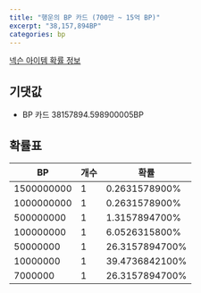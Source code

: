 ```yaml
---
title: "행운의 BP 카드 (700만 ~ 15억 BP)"
excerpt: "38,157,894BP"
categories: bp
---
```

[넥슨 아이템 확률 정보](http://iteminfo.nexon.com/probability/fco?sn=3831)

## 기댓값
  - BP 카드 38157894.598900005BP

## 확률표

|BP|개수|확률|
|---|---|---|
|1500000000|1|0.2631578900%|
|1000000000|1|0.2631578900%|
|500000000|1|1.3157894700%|
|100000000|1|6.0526315800%|
|50000000|1|26.3157894700%|
|10000000|1|39.4736842100%|
|7000000|1|26.3157894700%|
